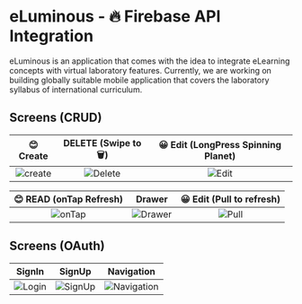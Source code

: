 # eLuminous - 🔥 Firebase API Integration

eLuminous is an application that comes with the idea to integrate eLearning concepts with virtual laboratory features. Currently, we are working
on building globally suitable mobile application that covers the laboratory syllabus of international curriculum. 
  
## Screens (CRUD)

😊 Create             | DELETE (Swipe to 🗑️)     | 😀 Edit (LongPress Spinning Planet) |
:-------------------------:|:-------------------------:|:-------------------------:
| ![create](https://media.giphy.com/media/ie7yqZnJTwsENUN8Xn/giphy.gif) | ![Delete](https://media.giphy.com/media/j3c7Dhh9t1aMctwQyC/giphy.gif) | ![Edit](https://media.giphy.com/media/iDfymWRpKr7x5D5IMx/giphy.gif) |


😊 READ (onTap Refresh)   | Drawer | 😀 Edit (Pull to refresh)  | 
:-------------------------:|:-------------------------:|:-------------------------:
| ![onTap](https://media.giphy.com/media/J3RRK1NbadMo2vcsIT/giphy.gif)  | ![Drawer](https://media.giphy.com/media/j2fBxT5BL236dIZLbP/giphy.gif) | ![Pull](https://media.giphy.com/media/RIBA45L9k2aChb0ZS2/giphy.gif) |

## Screens (OAuth)

SignIn             |  SignUp             | Navigation            | 
:-------------------------:|:-------------------------:|:-------------------------:
| ![Login](https://media.giphy.com/media/lOmV1wYJ5wQ68FFtb1/giphy.gif)  | ![SignUp](https://media.giphy.com/media/cO8MXdnVKwCaGLSlmb/giphy.gif) | ![Navigation](https://media.giphy.com/media/XZfxeqXDR52HxeLxqY/giphy.gif) |



